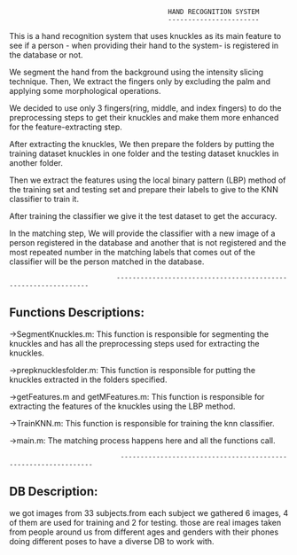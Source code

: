                                             HAND RECOGNITION SYSTEM
                                            -----------------------
This is a hand recognition system that uses knuckles as its main feature to see if a person - when providing their hand to the system- is registered in the database or not.

We segment the hand from the background using the intensity slicing technique. Then, We extract the fingers only by excluding the palm and applying some morphological operations.

We decided to use only 3 fingers(ring, middle, and index fingers) to do the preprocessing steps to get their knuckles and make them more enhanced for the feature-extracting step.

After extracting the knuckles, We then prepare the folders by putting the training dataset knuckles in one folder and the testing dataset knuckles in another folder.

Then we extract the features using the local binary pattern (LBP) method of the training set and testing set and prepare their labels to give to the KNN classifier to train it.

After training the classifier we give it the test dataset to get the accuracy.

In the matching step, We will provide the classifier with a new image of a person registered in the database and another that is not registered and the most repeated number in the matching labels that comes out of the classifier will be the person matched in the database.

                               ---------------------------------------------------------------
Functions Descriptions:
-----------------------
->SegmentKnuckles.m: This function is responsible for segmenting the knuckles and has all the preprocessing steps used for extracting the knuckles.

->prepknucklesfolder.m: This function is responsible for putting the knuckles extracted in the folders specified.

->getFeatures.m and getMFeatures.m: This function is responsible for extracting the features of the knuckles using the LBP method.

->TrainKNN.m: This function is responsible for training the knn classifier.

->main.m: The matching process happens here and all the functions call.

                                ---------------------------------------------------------------

DB Description:
---------------
we got images from 33 subjects.from each subject we gathered 6 images, 4 of them are used for training and 2 for testing. those are real images taken from people around us from different ages and genders with their phones doing different poses to have a diverse DB to work with.
